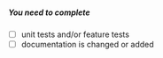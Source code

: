 <!--
Thank you for your pull request. Please provide a description above and review
the requirements below.

Bug fixes and new features should include tests and possibly benchmarks.

Contributors guide: https://github.com/aliyun/php-kms-sdk/blob/master/CONTRIBUTING.md
-->

##### You need to complete
<!-- Remove items that do not apply. For completed items, change [ ] to [x]. -->

- [ ] unit tests and/or feature tests
- [ ] documentation is changed or added
